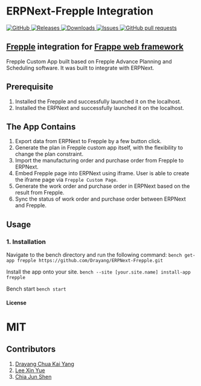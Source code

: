 # ERPNext-Frepple Integration
<a href="https://github.com/msf4-0/ERPNext-Frepple-Integration/blob/master/LICENSE">
    <img alt="GitHub" src="https://img.shields.io/github/license/msf4-0/ERPNext-Frepple-Integration.svg?color=blue">
</a>
<a href="https://github.com/msf4-0/ERPNext-Frepple-Integration/releases">
    <img alt="Releases" src="https://img.shields.io/github/release/msf4-0/ERPNext-Frepple-Integration?color=success" />
</a>
<a href="https://github.com/msf4-0/ERPNext-Frepple-Integration/releases">
    <img alt="Downloads" src="https://img.shields.io/github/downloads/msf4-0/ERPNext-Frepple-Integration/total.svg?color=success" />
</a>
<a href="https://github.com/msf4-0/ERPNext-Frepple-Integration/issues">
      <img alt="Issues" src="https://img.shields.io/github/issues/msf4-0/ERPNext-Frepple-Integration?color=blue" />
</a>
<a href="https://github.com/msf4-0/ERPNext-Frepple-Integration/pulls">
    <img alt="GitHub pull requests" src="https://img.shields.io/github/issues-pr/msf4-0/ERPNext-Frepple-Integration?color=blue" />
</a>


## [Frepple](https://github.com/frePPLe/frepple) integration for [Frappe web framework](https://github.com/frappe/frappe)
Frepple Custom App built based on Frepple Advance Planning and Scheduling software. It was built to integrate with ERPNext.

## Prerequisite
1. Installed the Frepple and successfully launched it on the localhost. 
2. Installed the ERPNext and successfully launched it on the localhost.

## The App Contains
1. Export data from ERPNext to Frepple by a few button click.
2. Generate the plan in Frepple custom app itself, with the flexibility to change the plan constraint.
3. Import the manufacturing order and purchase order from Frepple to ERPNext.
4. Embed Frepple page into ERPNext using iframe. User is able to create the iframe page via `Frepple Custom Page`.
5. Generate the work order and purchase order in ERPNext based on the result from Frepple.
6. Sync the status of work order and purchase order between ERPNext and Frepple.

## Usage
### 1. Installation
Navigate to the bench directory and run the following command:
`bench get-app frepple https://github.com/Drayang/ERPNext-Frepple.git`

Install the app onto your site.
`bench --site [your.site.name] install-app frepple `

Bench start
`bench start`



#### License
MIT
=======


## Contributors
1. [Drayang Chua Kai Yang](https://github.com/Drayang)
2. [Lee Xin Yue](https://github.com/leexy0)
3. [Chia Jun Shen](https://github.com/chiajunshen)
